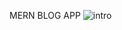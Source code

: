 MERN BLOG APP
![intro](https://github.com/Akashh141/MERN-Blog-App-with-Dashboard/assets/123226444/121db126-5be3-47d3-8f17-c65c8d1b2c2a)
